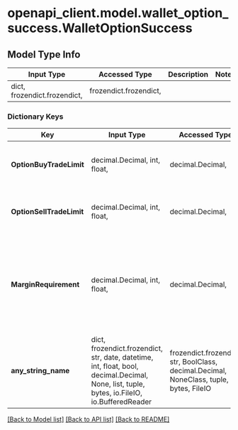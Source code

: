 # openapi_client.model.wallet_option_success.WalletOptionSuccess

## Model Type Info
Input Type | Accessed Type | Description | Notes
------------ | ------------- | ------------- | -------------
dict, frozendict.frozendict,  | frozendict.frozendict,  |  | 

### Dictionary Keys
Key | Input Type | Accessed Type | Description | Notes
------------ | ------------- | ------------- | ------------- | -------------
**OptionBuyTradeLimit** | decimal.Decimal, int, float,  | decimal.Decimal,  | 買新規建玉可能額 | [optional] value must be a 64 bit float
**OptionSellTradeLimit** | decimal.Decimal, int, float,  | decimal.Decimal,  | 売新規建玉可能額 | [optional] value must be a 64 bit float
**MarginRequirement** | decimal.Decimal, int, float,  | decimal.Decimal,  | 必要証拠金額&lt;br&gt;※銘柄指定の場合のみ。&lt;br&gt;※銘柄が指定されなかった場合、空を返す。 | [optional] value must be a 64 bit float
**any_string_name** | dict, frozendict.frozendict, str, date, datetime, int, float, bool, decimal.Decimal, None, list, tuple, bytes, io.FileIO, io.BufferedReader | frozendict.frozendict, str, BoolClass, decimal.Decimal, NoneClass, tuple, bytes, FileIO | any string name can be used but the value must be the correct type | [optional]

[[Back to Model list]](../../README.md#documentation-for-models) [[Back to API list]](../../README.md#documentation-for-api-endpoints) [[Back to README]](../../README.md)

